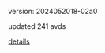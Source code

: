 version: 2024052018-02a0

updated 241 avds

[details](https://github.com/0x74f917491bfa7ebfa379/ali_avd_db/blob/master/change_log/2024/05/20/18/02a0.txt)